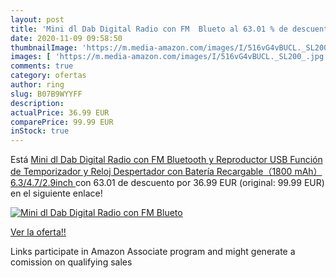 ```yaml
---
layout: post
title: 'Mini dl Dab Digital Radio con FM  Blueto al 63.01 % de descuento'
date: 2020-11-09 09:58:50
thumbnailImage: 'https://m.media-amazon.com/images/I/516vG4vBUCL._SL200_.jpg'
images: [ 'https://m.media-amazon.com/images/I/516vG4vBUCL._SL200_.jpg' ]
comments: true
category: ofertas
author: ring
slug: B07B9WYYFF
description:
actualPrice: 36.99 EUR
comparePrice: 99.99 EUR
inStock: true
---
```


Está [Mini dl Dab Digital Radio con FM  Bluetooth y Reproductor USB  Función de Temporizador y Reloj Despertador con Batería Recargable（1800 mAh） 6.3/4.7/2.9inch ](https://www.amazon.es/dp/B07B9WYYFF/?tag=tolees-21) con 63.01 de descuento por 36.99 EUR (original: 99.99 EUR) en el siguiente enlace!

[![Mini dl Dab Digital Radio con FM  Blueto](https://m.media-amazon.com/images/I/516vG4vBUCL._SL200_.jpg)](https://www.amazon.es/dp/B07B9WYYFF/?tag=tolees-21)

[Ver la oferta!!](https://www.amazon.es/dp/B07B9WYYFF/?tag=tolees-21)

Links participate in Amazon Associate program and might generate a comission on qualifying sales


